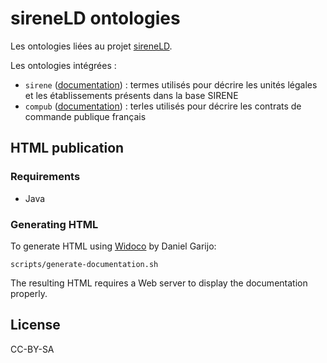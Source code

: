 # sireneLD ontologies

Les ontologies liées au projet [sireneLD](https://github.com/colinmaudry/sirene-ld).

Les ontologies intégrées :

- `sirene` ([documentation](https://sireneld.io/vocab/sirene)) : termes utilisés pour décrire les unités légales et les établissements présents dans la base SIRENE
- `compub` ([documentation](https://sireneld.io/vocab/compub)) : terles utilisés pour décrire les contrats de commande publique français

## HTML publication

### Requirements

- Java

### Generating HTML

To generate HTML using [Widoco](https://github.com/dgarijo/Widoco) by Daniel Garijo:

```
scripts/generate-documentation.sh
```

The resulting HTML requires a Web server to display the documentation properly.


## License

CC-BY-SA


